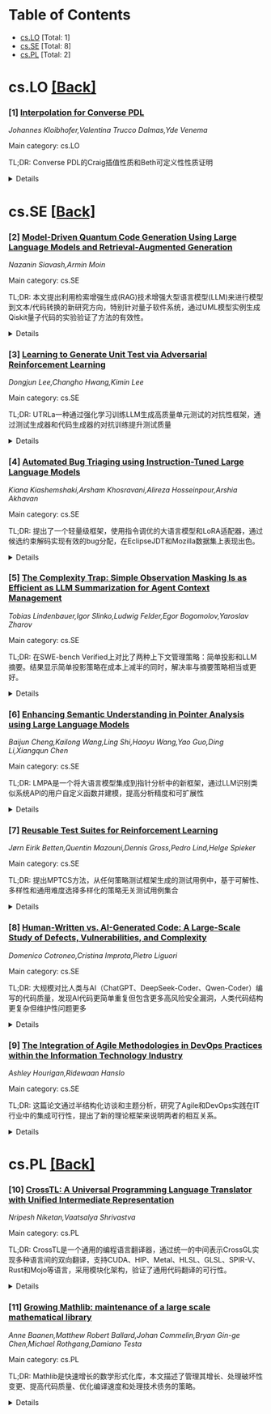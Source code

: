 <div id=toc></div>

# Table of Contents

- [cs.LO](#cs.LO) [Total: 1]
- [cs.SE](#cs.SE) [Total: 8]
- [cs.PL](#cs.PL) [Total: 2]


<div id='cs.LO'></div>

# cs.LO [[Back]](#toc)

### [1] [Interpolation for Converse PDL](https://arxiv.org/abs/2508.21485)
*Johannes Kloibhofer,Valentina Trucco Dalmas,Yde Venema*

Main category: cs.LO

TL;DR: Converse PDL的Craig插值性质和Beth可定义性性质证明


<details>
  <summary>Details</summary>
Motivation: 研究Converse PDL（带有程序逆操作的命题动态逻辑）的插值和可定义性性质，这些性质在逻辑学和程序验证中具有重要意义

Method: 基于Maehara的证明论方法，引入了一个健全且完备的循环sequent系统，该系统包含分析切割规则和使用焦点机制识别成功循环

Result: 证明了Converse PDL具有局部Craig插值性质（针对原子程序和命题变量），并由此推导出Beth可定义性性质

Conclusion: 成功建立了Converse PDL的重要元逻辑性质，为程序逻辑的理论基础提供了新的支持

Abstract: Converse PDL is the extension of propositional dynamic logic with a converse
operation on programs. Our main result states that Converse PDL enjoys the
(local) Craig Interpolation Property, with respect to both atomic programs and
propositional variables. As a corollary we establish the Beth Definability
Property for the logic.
  Our interpolation proof is based on an adaptation of Maehara's
proof-theoretic method. For this purpose we introduce a sound and complete
cyclic sequent system for this logic. This calculus features an analytic cut
rule and uses a focus mechanism for recognising successful cycles.

</details>


<div id='cs.SE'></div>

# cs.SE [[Back]](#toc)

### [2] [Model-Driven Quantum Code Generation Using Large Language Models and Retrieval-Augmented Generation](https://arxiv.org/abs/2508.21097)
*Nazanin Siavash,Armin Moin*

Main category: cs.SE

TL;DR: 本文提出利用检索增强生成(RAG)技术增强大型语言模型(LLM)来进行模型到文本/代码转换的新研究方向，特别针对量子软件系统，通过UML模型实例生成Qiskit量子代码的实验验证了方法的有效性。


<details>
  <summary>Details</summary>
Motivation: 量子混合软件系统存在平台异构性和开发人员技能缺乏的问题，模型驱动方法可以降低成本和风险。需要探索如何利用LLM和RAG技术来改进量子代码生成。

Method: 采用检索增强生成(RAG)管道，从GitHub仓库中检索Qiskit代码样本，结合精心设计的提示工程来生成量子代码。通过UML模型实例作为输入源进行代码生成验证。

Result: 实验结果显示，经过良好设计的提示可以将CodeBLEU分数提高多达四倍，生成更准确和一致的量子代码。

Conclusion: 该方法为量子代码生成提供了有效途径，但研究方向还有进一步扩展空间，如将软件系统模型实例作为RAG管道的信息源，或用于代码到代码转换等应用场景。

Abstract: This paper introduces a novel research direction for model-to-text/code
transformations by leveraging Large Language Models (LLMs) that can be enhanced
with Retrieval-Augmented Generation (RAG) pipelines. The focus is on quantum
and hybrid quantum-classical software systems, where model-driven approaches
can help reduce the costs and mitigate the risks associated with the
heterogeneous platform landscape and lack of developers' skills. We validate
one of the proposed ideas regarding generating code out of UML model instances
of software systems. This Python code uses a well-established library, called
Qiskit, to execute on gate-based or circuit-based quantum computers. The RAG
pipeline that we deploy incorporates sample Qiskit code from public GitHub
repositories. Experimental results show that well-engineered prompts can
improve CodeBLEU scores by up to a factor of four, yielding more accurate and
consistent quantum code. However, the proposed research direction can go beyond
this through further investigation in the future by conducting experiments to
address our other research questions and ideas proposed here, such as deploying
software system model instances as the source of information in the RAG
pipelines, or deploying LLMs for code-to-code transformations, for instance,
for transpilation use cases.

</details>


### [3] [Learning to Generate Unit Test via Adversarial Reinforcement Learning](https://arxiv.org/abs/2508.21107)
*Dongjun Lee,Changho Hwang,Kimin Lee*

Main category: cs.SE

TL;DR: UTRLa一种通过强化学习训练LLM生成高质量单元测试的对抗性框架，通过测试生成器和代码生成器的对抗训练提升测试质量


<details>
  <summary>Details</summary>
Motivation: 单元测试对程序评估至关重要，但人工编写全面测试面临挑战，当前LLM自动测试生成方法仍有限

Method: 迭代训练两个LLM（测试生成器和代码生成器），测试生成器通过判别奖励学习生成能曝露代码错误的测试，代码生成器通过代码奖励学习生成能通过测试的代码

Result: UTRLa训练的Qwen3-4B测试质量超过相同模型的监督学习结果，代码评估更接近真实测试，甚至超迈GPT-4.1等领先模型

Conclusion: UTRLa框架通过对抗性训练有效提升LLM的单元测试生成能力，为自动化测试生成提供了新的训练方法

Abstract: Unit testing is a core practice in programming, enabling systematic
evaluation of programs produced by human developers or large language models
(LLMs). Given the challenges in writing comprehensive unit tests, LLMs have
been employed to automate test generation, yet methods for training LLMs to
produce high-quality tests remain underexplored. In this work, we propose UTRL,
a novel reinforcement learning framework that trains an LLM to generate
high-quality unit tests given a programming instruction. Our key idea is to
iteratively train two LLMs, the unit test generator and the code generator, in
an adversarial manner via reinforcement learning. The unit test generator is
trained to maximize a discrimination reward, which reflects its ability to
produce tests that expose faults in the code generator's solutions, and the
code generator is trained to maximize a code reward, which reflects its ability
to produce solutions that pass the unit tests generated by the test generator.
In our experiments, we demonstrate that unit tests generated by Qwen3-4B
trained via UTRL show higher quality compared to unit tests generated by the
same model trained via supervised fine-tuning on human-written ground-truth
unit tests, yielding code evaluations that more closely align with those
induced by the ground-truth tests. Moreover, Qwen3-4B trained with UTRL
outperforms frontier models such as GPT-4.1 in generating high-quality unit
tests, highlighting the effectiveness of UTRL in training LLMs for this task.

</details>


### [4] [Automated Bug Triaging using Instruction-Tuned Large Language Models](https://arxiv.org/abs/2508.21156)
*Kiana Kiashemshaki,Arsham Khosravani,Alireza Hosseinpour,Arshia Akhavan*

Main category: cs.SE

TL;DR: 提出了一个轻量级框架，使用指令调优的大语言模型和LoRA适配器，通过候选约束解码实现有效的bug分配，在EclipseJDT和Mozilla数据集上表现出色。


<details>
  <summary>Details</summary>
Motivation: 大型项目中的bug分配任务通常缓慢且不一致，需要一种更高效的自动化解决方案来替代成本高昂的特征工程和图基方法。

Method: 使用指令调优的大语言模型（LLM）配合LoRA适配器，采用候选约束解码技术来确保有效的bug分配。

Result: 在EclipseJDT和Mozilla数据集上，模型在短名单质量方面表现强劲（Hit at 10达到0.753），尽管Top-1准确率一般。在最新快照上准确率显著提升。

Conclusion: 指令调优的LLMs为实际应用中的人机协作bug分配提供了一个实用的替代方案，显示出在现实世界应用的潜力。

Abstract: Bug triaging, the task of assigning new issues to developers, is often slow
and inconsistent in large projects. We present a lightweight framework that
instruction-tuned large language model (LLM) with LoRA adapters and uses
candidate-constrained decoding to ensure valid assignments. Tested on
EclipseJDT and Mozilla datasets, the model achieves strong shortlist quality
(Hit at 10 up to 0.753) despite modest exact Top-1 accuracy. On recent
snapshots, accuracy rises sharply, showing the framework's potential for
real-world, human-in-the-loop triaging. Our results suggest that
instruction-tuned LLMs offer a practical alternative to costly feature
engineering and graph-based methods.

</details>


### [5] [The Complexity Trap: Simple Observation Masking Is as Efficient as LLM Summarization for Agent Context Management](https://arxiv.org/abs/2508.21433)
*Tobias Lindenbauer,Igor Slinko,Ludwig Felder,Egor Bogomolov,Yaroslav Zharov*

Main category: cs.SE

TL;DR: 在SWE-bench Verified上对比了两种上下文管理策略：简单投影和LLM摘要。结果显示简单投影策略在成本上减半的同时，解决率与摘要策略相当或更好。


<details>
  <summary>Details</summary>
Motivation: 识别LLM基代理在解决复杂任务时产生的长上下文压力问题，并探索更简单的上下文管理策略是否能涉及复杂的LLM摘要方法。

Method: 在SWE-agent上使用SWE-bench Verified数据集，系统比较了两种上下文管理策略：简单投影和LLM摘要，测试了五种不同的模型配置。

Result: 简单投影策略将成本减半，同时解决率与摘要策略相当或更好。例如Qwen3-Coder 480B下，投影将解决率从53.8%提升到54.8%，而成本更低。

Conclusion: 在SWE-agent和SWE-bench Verified环境下，最有效和高效的上下文管理策略可能就是最简单的方法，复杂的LLM摘要并没有带来显著的性能优势。

Abstract: Large Language Model (LLM)-based agents solve complex tasks through iterative
reasoning, exploration, and tool-use, a process that can result in long,
expensive context histories. While state-of-the-art Software Engineering ( SE)
agents like OpenHands or Cursor use LLM-based summarization to tackle this
issue, it is unclear whether the increased complexity offers tangible
performance benefits compared to simply omitting older observations. We present
a systematic comparison of these strategies within SWE-agent on SWE-bench
Verified across five diverse model configurations. We find that a simple
observation-masking strategy halves cost relative to a raw agent while
matching, and sometimes slightly exceeding, the solve rate of LLM
summarization. For example, with Qwen3-Coder 480B, masking improves solve rate
from 53.8% (raw agent) to 54.8%, while remaining competitive with summarization
at a lower cost. These results suggest that, at least within SWE-agent on
SWE-bench Verified, the most effective and efficient context management can be
the simplest. We release code and data for reproducibility

</details>


### [6] [Enhancing Semantic Understanding in Pointer Analysis using Large Language Models](https://arxiv.org/abs/2508.21454)
*Baijun Cheng,Kailong Wang,Ling Shi,Haoyu Wang,Yao Guo,Ding Li,Xiangqun Chen*

Main category: cs.SE

TL;DR: LMPA是一个将大语言模型集成到指针分析中的新框架，通过LLM识别类似系统API的用户自定义函数并建模，提高分析精度和可扩展性


<details>
  <summary>Details</summary>
Motivation: 现有指针分析框架由于对代码语义理解不足，对用户自定义函数处理过于保守，导致错误事实传播。LLM的发展为解决这一问题提供了新机会

Method: LMPA识别类似系统API的用户自定义函数并相应建模，减少错误的跨调用上下文传播；通过推断初始点集和基于自然语言的摘要策略增强基于摘要的分析

Result: 论文提出了LMPA愿景，讨论了实现该愿景的关键挑战，但未提供具体实验结果

Conclusion: 集成LLM到指针分析中能够显著提升分析精度和可扩展性，为解决传统指针分析的局限性提供了新方向

Abstract: Pointer analysis has been studied for over four decades. However, existing
frameworks continue to suffer from the propagation of incorrect facts. A major
limitation stems from their insufficient semantic understanding of code,
resulting in overly conservative treatment of user-defined functions. Recent
advances in large language models (LLMs) present new opportunities to bridge
this gap. In this paper, we propose LMPA (LLM-enhanced Pointer Analysis), a
vision that integrates LLMs into pointer analysis to enhance both precision and
scalability. LMPA identifies user-defined functions that resemble system APIs
and models them accordingly, thereby mitigating erroneous cross-calling-context
propagation. Furthermore, it enhances summary-based analysis by inferring
initial points-to sets and introducing a novel summary strategy augmented with
natural language. Finally, we discuss the key challenges involved in realizing
this vision.

</details>


### [7] [Reusable Test Suites for Reinforcement Learning](https://arxiv.org/abs/2508.21553)
*Jørn Eirik Betten,Quentin Mazouni,Dennis Gross,Pedro Lind,Helge Spieker*

Main category: cs.SE

TL;DR: 提出MPTCS方法，从任何策略测试框架生成的测试用例中，基于可解性、多样性和通用难度选择多样化的策略无关测试用例集合


<details>
  <summary>Details</summary>
Motivation: 现有强化学习策略测试方法生成的测试套件针对特定策略定制，对其他策略的适用性不明确，需要开发可重用的策略无关测试用例选择方法

Method: 使用一组策略基于难度分数从候选池中选择测试用例，采用受质量-多样性算法启发的离散化通用测试用例描述符表面来促进测试套件多样性

Result: 评估了难度分数的有效性，分析了方法效果和成本与策略数量的关系，检验了多样性方法对状态空间的覆盖和触发策略产生错误行为的能力

Conclusion: MPTCS能够选择揭示智能体行为典型缺陷的多样化可重用策略无关测试用例，为强化学习策略测试提供了有效的测试套件选择方法

Abstract: Reinforcement learning (RL) agents show great promise in solving sequential
decision-making tasks. However, validating the reliability and performance of
the agent policies' behavior for deployment remains challenging. Most
reinforcement learning policy testing methods produce test suites tailored to
the agent policy being tested, and their relevance to other policies is
unclear. This work presents Multi-Policy Test Case Selection (MPTCS), a novel
automated test suite selection method for RL environments, designed to extract
test cases generated by any policy testing framework based on their
solvability, diversity, and general difficulty. MPTCS uses a set of policies to
select a diverse collection of reusable policy-agnostic test cases that reveal
typical flaws in the agents' behavior. The set of policies selects test cases
from a candidate pool, which can be generated by any policy testing method,
based on a difficulty score. We assess the effectiveness of the difficulty
score and how the method's effectiveness and cost depend on the number of
policies in the set. Additionally, a method for promoting diversity in the test
suite, a discretized general test case descriptor surface inspired by
quality-diversity algorithms, is examined to determine how it covers the state
space and which policies it triggers to produce faulty behaviors.

</details>


### [8] [Human-Written vs. AI-Generated Code: A Large-Scale Study of Defects, Vulnerabilities, and Complexity](https://arxiv.org/abs/2508.21634)
*Domenico Cotroneo,Cristina Improta,Pietro Liguori*

Main category: cs.SE

TL;DR: 大规模对比人类与AI（ChatGPT、DeepSeek-Coder、Qwen-Coder）编写的代码质量，发现AI代码更简单重复但包含更多高风险安全漏洞，人类代码结构更复杂但维护性问题更多


<details>
  <summary>Details</summary>
Motivation: 随着AI代码助手在软件开发中的广泛应用，需要理解AI生成代码与人类编写代码的质量差异，以确保软件的可靠性、可维护性和安全性

Method: 评估超过50万个Python和Java代码样本，使用正交缺陷分类法分析代码缺陷，采用通用弱点枚举评估安全漏洞，从代码缺陷、安全漏洞和结构复杂性三个维度进行比较

Result: AI生成的代码通常更简单和重复，但更容易出现未使用的结构和硬编码调试；人类编写的代码结构更复杂，维护性问题更集中；AI生成的代码包含更多高风险安全漏洞

Conclusion: AI和人类编写的代码具有不同的缺陷特征，需要在AI辅助编程中采用专门的质量保证实践

Abstract: As AI code assistants become increasingly integrated into software
development workflows, understanding how their code compares to human-written
programs is critical for ensuring reliability, maintainability, and security.
In this paper, we present a large-scale comparison of code authored by human
developers and three state-of-the-art LLMs, i.e., ChatGPT, DeepSeek-Coder, and
Qwen-Coder, on multiple dimensions of software quality: code defects, security
vulnerabilities, and structural complexity. Our evaluation spans over 500k code
samples in two widely used languages, Python and Java, classifying defects via
Orthogonal Defect Classification and security vulnerabilities using the Common
Weakness Enumeration. We find that AI-generated code is generally simpler and
more repetitive, yet more prone to unused constructs and hardcoded debugging,
while human-written code exhibits greater structural complexity and a higher
concentration of maintainability issues. Notably, AI-generated code also
contains more high-risk security vulnerabilities. These findings highlight the
distinct defect profiles of AI- and human-authored code and underscore the need
for specialized quality assurance practices in AI-assisted programming.

</details>


### [9] [The Integration of Agile Methodologies in DevOps Practices within the Information Technology Industry](https://arxiv.org/abs/2508.21811)
*Ashley Hourigan,Ridewaan Hanslo*

Main category: cs.SE

TL;DR: 这篇论文通过半结构化访谈和主题分析，研究了Agile和DevOps实践在IT行业中的集成可行性，提出了新的理论框架来说明两者的相互关系。


<details>
  <summary>Details</summary>
Motivation: IT行业对软件交付速度的需求日益增长，需要更快速、更高质量的软件产品和服务。Agile和DevOps作为现代软件开发方法论，需要研究它们在实践中的集成可能性和效果。

Method: 采用11个半结构化访谈，访谈对象来自IT行业各个部门的Agile和DevOps实践者。通过主题分析提取了51个唯一代码，综合成19个主题，重点分析DevOps生命周期各阶段中Agile方法的集成和实施情况。

Result: 研究发现了Agile方法在DevOps实践中的可行性和适用性，并提出了一个新的理论理解，详细说明了两者之间的相互关系。这个新理论框架满足了研究目标。

Conclusion: 论文成功证明了Agile方法在DevOps实践中的集成可行性，为IT行业提供了重要的实践指南。研究结果不仅增进了对两种方法论相互关系的理论理解，还为软件开发实践者提供了具体的集成方案和最佳实践。

Abstract: The demand for rapid software delivery in the Information Technology (IT)
industry has significantly intensified, emphasising the need for faster
software products and service releases with enhanced features to meet customer
expectations. Agile methodologies are replacing traditional approaches such as
Waterfall, where flexibility, iterative development and adaptation to change
are favoured over rigid planning and execution. DevOps, a subsequent evolution
from Agile, emphasises collaborative efforts in development and operations
teams, focusing on continuous integration and deployment to deliver resilient
and high-quality software products and services. This study aims to critically
assess both Agile and DevOps practices in the IT industry to identify the
feasibility and applicability of Agile methods in DevOps practices. Eleven
semi-structured interviews were conducted with Agile and DevOps practitioners
in varying capacities across several sectors within the IT industry. Through
thematic analysis, 51 unique codes were extracted and synthesised into 19
themes that reported on each phase of the DevOps lifecycle, specifically
regarding the integration and implementation of Agile methods into DevOps
practices. Based on the findings, a new understanding detailing the
interrelationship of Agile methods in DevOps practices was discussed that met
the research objectives.

</details>


<div id='cs.PL'></div>

# cs.PL [[Back]](#toc)

### [10] [CrossTL: A Universal Programming Language Translator with Unified Intermediate Representation](https://arxiv.org/abs/2508.21256)
*Nripesh Niketan,Vaatsalya Shrivastva*

Main category: cs.PL

TL;DR: CrossTL是一个通用的编程语言翻译器，通过统一的中间表示CrossGL实现多种语言间的双向翻译，支持CUDA、HIP、Metal、HLSL、GLSL、SPIR-V、Rust和Mojo等语言，采用模块化架构，验证了通用代码翻译的可行性。


<details>
  <summary>Details</summary>
Motivation: 传统方法需要为每种语言对单独构建翻译器，导致复杂度呈指数级增长。CrossTL旨在通过统一的中间表示解决这一问题，实现"一次编写，到处部署"的语言无关编程。

Method: 系统包含：语言特定的词法分析器/解析器将源代码转换为AST；双向CrossGL翻译模块（ToCrossGLConverter类用于导入代码，CodeGen类用于目标代码生成）；完整的后端实现处理全翻译流水线。

Result: 通过跨编程领域的全面评估，在所有支持的后端上实现了成功的编译和执行，证明了系统的有效性。

Conclusion: CrossTL的统一IR设计使得添加新语言只需最少的工作量，仅需要语言特定的前端/后端组件，代表了向语言无关编程迈出的重要一步。

Abstract: We present CrossTL, a universal programming language translator enabling
bidirectional translation between multiple languages through a unified
intermediate representation called CrossGL. Traditional approaches require
separate translators for each language pair, leading to exponential complexity
growth. CrossTL uses a single universal IR to facilitate translations between
CUDA, HIP, Metal, DirectX HLSL, OpenGL GLSL, Vulkan SPIR-V, Rust, and Mojo,
with Slang support in development. Our system consists of: language-specific
lexers/parsers converting source code to ASTs, bidirectional CrossGL
translation modules implementing ToCrossGLConverter classes for importing code
and CodeGen classes for target generation, and comprehensive backend
implementations handling full translation pipelines. We demonstrate
effectiveness through comprehensive evaluation across programming domains,
achieving successful compilation and execution across all supported backends.
The universal IR design enables adding new languages with minimal effort,
requiring only language-specific frontend/backend components. Our contributions
include: (1) a unified IR capturing semantics of multiple programming
paradigms, (2) a modular architecture enabling extensibility, (3) a
comprehensive framework supporting GPU compute, graphics programming, and
systems languages, and (4) empirical validation demonstrating practical
viability of universal code translation. CrossTL represents a significant step
toward language-agnostic programming, enabling write-once, deploy-everywhere
development.

</details>


### [11] [Growing Mathlib: maintenance of a large scale mathematical library](https://arxiv.org/abs/2508.21593)
*Anne Baanen,Matthew Robert Ballard,Johan Commelin,Bryan Gin-ge Chen,Michael Rothgang,Damiano Testa*

Main category: cs.PL

TL;DR: Mathlib是快速增长的数学形式化库，本文描述了管理其增长、处理破坏性变更、提高代码质量、优化编译速度和处理技术债务的策略。


<details>
  <summary>Details</summary>
Motivation: 随着Mathlib数学库的快速增长，需要有效管理库的扩展，同时允许变更并避免维护者过载，确保库的可持续发展和高质量。

Method: 采用多种策略：通过弃用系统处理破坏性变更、使用代码质量分析工具（linters）提供用户反馈、通过库（重新）设计加速编译、处理技术债务以及开发自定义工具协助审查和分类新贡献。

Result: 开发了一套综合的管理策略和工具，能够有效应对大型数学形式化库的快速增长和维护挑战。

Conclusion: 通过系统化的管理策略和定制工具，Mathlib能够在快速增长的同时保持高质量和可维护性，为大型形式化数学库的管理提供了有效解决方案。

Abstract: The Lean mathematical library Mathlib is one of the fastest-growing libraries
of formalised mathematics. We describe various strategies to manage this
growth, while allowing for change and avoiding maintainer overload. This
includes dealing with breaking changes via a deprecation system, using code
quality analysis tools (linters) to provide direct user feedback about common
pitfalls, speeding up compilation times through conscious library (re-)design,
dealing with technical debt as well as writing custom tooling to help with the
review and triage of new contributions.

</details>

